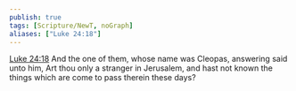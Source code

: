 ```yaml
---
publish: true
tags: [Scripture/NewT, noGraph]
aliases: ["Luke 24:18"]
---
```

[Luke 24:18](https://churchofjesuschrist.org/study/scriptures/nt/luke/24?lang=eng&id=p18#p18) And the one of them, whose name was Cleopas, answering said unto him, Art thou only a stranger in Jerusalem, and hast not known the things which are come to pass therein these days?
